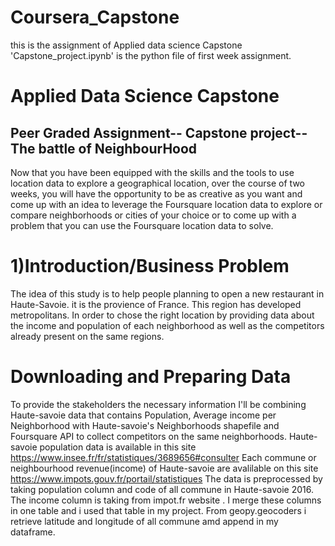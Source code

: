 # Coursera_Capstone
this is the assignment of Applied data science Capstone
'Capstone_project.ipynb' is the python file of first week assignment.
# Applied Data Science Capstone
## Peer Graded Assignment-- Capstone project--The battle of NeighbourHood
Now that you have been equipped with the skills and the tools to use location data to explore a geographical location, over the course of two weeks, you will have the opportunity to be as creative as you want and come up with an idea to leverage the Foursquare location data to explore or compare neighborhoods or cities of your choice or to come up with a problem that you can use the Foursquare location data to solve.
# 1)Introduction/Business Problem
The idea of this study is to help people planning to open a new restaurant in Haute-Savoie. it is the provience of France. This region has developed metropolitans. In order to chose the right location by providing data about the income and population of each neighborhood as well as the competitors already present on the same regions.
# Downloading and Preparing Data
To provide the stakeholders the necessary information I'll be combining Haute-savoie data that contains Population, Average income per Neighborhood with Haute-savoie's Neighborhoods shapefile and Foursquare API to collect competitors on the same neighborhoods.
Haute-savoie population data is available in this site      https://www.insee.fr/fr/statistiques/3689656#consulter
Each commune or neighbourhood revenue(income) of Haute-savoie are avalilable on this site https://www.impots.gouv.fr/portail/statistiques
The data is preprocessed by taking population column and code of all commune in Haute-savoie 2016. The income column is taking from impot.fr website . I merge these columns in one table and i used that table in my project. From geopy.geocoders i retrieve latitude and longitude of all commune amd append in my dataframe.
